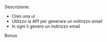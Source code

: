 Descrizione:

<!-- Attraverso l'apposita API di Boolean
https://flynn.boolean.careers/exercises/api/random/mail
generare 10 indirizzi email e stamparli in pagina all'interno di una lista. -->

- Creo una ul
- Utilizzo la API per generare un indirizzo email
- In ogni li genero un indirizzo email

Bonus

<!-- Far comparire gli indirizzi email solamente quando sono stati tutti generati. -->
